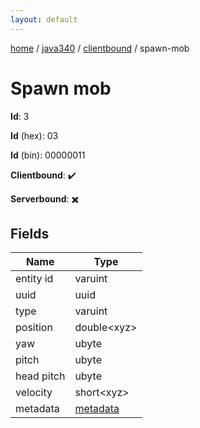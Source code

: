 ```yaml
---
layout: default
---
```


[home](/)  /  [java340](/protocol/java340)  /  [clientbound](/protocol/java340/clientbound)  /  spawn-mob

# Spawn mob

**Id**: 3

**Id** (hex): 03

**Id** (bin): 00000011

**Clientbound**: ✔️

**Serverbound**: ✖️

## Fields

Name | Type
---|---
entity id | varuint
uuid | uuid
type | varuint
position | double&lt;xyz&gt;
yaw | ubyte
pitch | ubyte
head pitch | ubyte
velocity | short&lt;xyz&gt;
metadata | [metadata](/protocol/java340/metadata)
